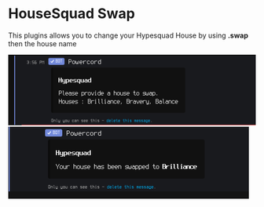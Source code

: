 # HouseSquad Swap

This plugins allows you to change your Hypesquad House by using **.swap** then the house name

![Swap](/images/Swap.png)
![Result](/images/Swap2.png)

